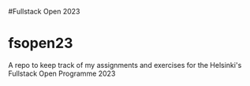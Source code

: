 #Fullstack Open 2023

# fsopen23
A repo to keep track of my assignments and exercises for the Helsinki's Fullstack Open Programme 2023
